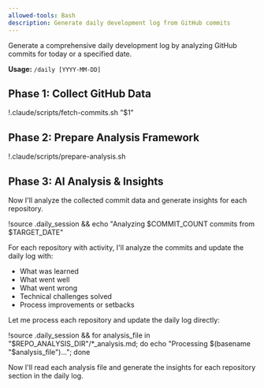 ```yaml
---
allowed-tools: Bash
description: Generate daily development log from GitHub commits
---
```


Generate a comprehensive daily development log by analyzing GitHub commits for today or a specified date.

**Usage:** `/daily [YYYY-MM-DD]`

## Phase 1: Collect GitHub Data

!.claude/scripts/fetch-commits.sh "$1"

## Phase 2: Prepare Analysis Framework  

!.claude/scripts/prepare-analysis.sh

## Phase 3: AI Analysis & Insights

Now I'll analyze the collected commit data and generate insights for each repository.

!source .daily_session && echo "Analyzing $COMMIT_COUNT commits from $TARGET_DATE"

For each repository with activity, I'll analyze the commits and update the daily log with:
- What was learned
- What went well  
- What went wrong
- Technical challenges solved
- Process improvements or setbacks

Let me process each repository and update the daily log directly:

!source .daily_session && for analysis_file in "$REPO_ANALYSIS_DIR"/*_analysis.md; do echo "Processing $(basename "$analysis_file")..."; done

Now I'll read each analysis file and generate the insights for each repository section in the daily log.